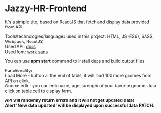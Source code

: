 # Jazzy-HR-Frontend

It's a simple site, based on ReactJS that fetch and display data provided from API. <br/>

Tools/technologies/languages used in this project: HTML, JS (ES6), SASS, Webpack, ReactJS <br/>
Used API: [docs](http://master.datasource.jazzy-hr.jzapp.io/api/doc#get--api-v1-gnomes) <br/>
Used font: [work sans](https://fonts.google.com/specimen/Work+Sans) <br/>

You can use <b>npm start</b> command to install deps and build output files.

Functionality: <br/>
Load More - button at the end of table, it will load 100 more gnomes from API on click. <br/>
Gnome edit - you can edit name, age, strenght of your favorite gnome. Just click on table cell to display form. <br/> 


<b>API will randomly return errors and  it will not get updated data! <br/>
Alert 'New data updated' will be displayed upon successful data PATCH.</b>

